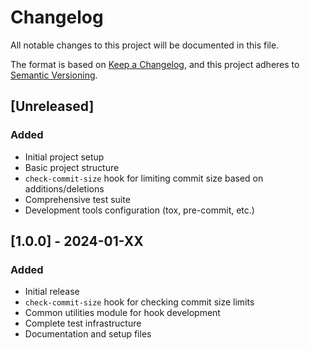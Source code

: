 # Changelog

All notable changes to this project will be documented in this file.

The format is based on [Keep a Changelog](https://keepachangelog.com/en/1.0.0/),
and this project adheres to [Semantic Versioning](https://semver.org/spec/v2.0.0.html).

## [Unreleased]

### Added
- Initial project setup
- Basic project structure
- `check-commit-size` hook for limiting commit size based on additions/deletions
- Comprehensive test suite
- Development tools configuration (tox, pre-commit, etc.)

## [1.0.0] - 2024-01-XX

### Added
- Initial release
- `check-commit-size` hook for checking commit size limits
- Common utilities module for hook development
- Complete test infrastructure
- Documentation and setup files
